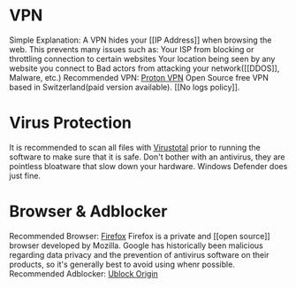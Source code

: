 # VPN
Simple Explanation: A VPN hides your [[IP Address]] when browsing the web. This prevents many issues such as:
	Your ISP from blocking or throttling connection to certain websites
	Your location being seen by any website you connect to
	Bad actors from attacking your network([[DDOS]], Malware, etc.)
Recommended VPN: [Proton VPN](https://protonvpn.com/) 
	Open Source free VPN based in Switzerland(paid version available). [[No logs policy]]. 
# Virus Protection
It is recommended to scan all files with [Virustotal](https://www.virustotal.com/gui/home/upload) prior to running the software to make sure that it is safe. Don't bother with an antivirus, they are pointless bloatware that slow down your hardware. Windows Defender does just fine. 
# Browser & Adblocker
Recommended Browser: [Firefox](https://www.mozilla.org/en-US/firefox/new/)
	Firefox is a private and [[open source]] browser developed by Mozilla. Google has historically been malicious regarding data privacy and the prevention of antivirus software on their products, so it's generally best to avoid using whenr possible.
Recommended Adblocker: [Ublock Origin](https://ublockorigin.com/)
